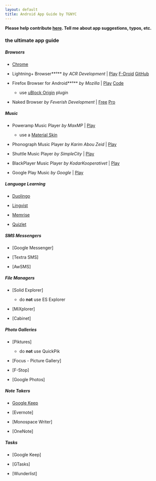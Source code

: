 ```yaml
---
layout: default
title: Android App Guide by TGNYC
---
```

**Please help contribute [here](https://github.com/TGNYC/TGNYC.github.io/issues/new). Tell me about app suggestions, typos, etc.**


### the ultimate app guide

##### Browsers
* [Chrome](/chrome) 

+ Lightning+ Browser**°**  *by ACR Development* | [Play](https://play.google.com/store/apps/details?id=acr.browser.lightning&hl=en)  [F-Droid](https://f-droid.org/repository/browse/?fdid=acr.browser.lightning)  [GitHub](https://github.com/anthonycr/Lightning-Browser)

+ Firefox Browser for Android**°** *by Mozilla* | [Play](https://play.google.com/store/apps/details?id=org.mozilla.firefox) [Code](https://developer.mozilla.org/en-US/docs/Mozilla/Developer_guide/Build_Instructions/Simple_Firefox_for_Android_build)
	* use [uBlock Origin](https://github.com/gorhill/uBlock) plugin

+ Naked Browser *by Feverish Development* | [Free](https://play.google.com/store/apps/details?id=com.fevdev.nakedbrowser) [Pro](https://play.google.com/store/apps/details?id=com.fevdev.nakedbrowser)

##### Music 
+ Poweramp Music Player *by MaxMP* | [Play](https://play.google.com/store/apps/details?id=com.maxmpz.audioplayer)
	* use a [Material Skin](https://play.google.com/store/apps/details?id=com.ikorolkov.poweramp.skins.material)

+ Phonograph Music Player *by Karim Abou Zeid* | [Play](https://play.google.com/store/apps/details?id=com.kabouzeid.gramophone&hl=en)

+ Shuttle Music Player *by SimpleCity* | [Play](https://play.google.com/store/apps/details?id=another.music.player&hl=en)

+ BlackPlayer Music Player *by KodarKooperativet* | [Play](https://play.google.com/store/apps/details?id=com.kodarkooperativet.blackplayerfree&hl=en)

+ Google Play Music *by Google* | [Play](https://play.google.com/store/apps/details?id=com.google.android.music&hl=en)

##### Language Learning

* [Duolingo](https://play.google.com/store/apps/details?id=com.duolingo) 

* [Lingvist](https://play.google.com/store/apps/details?id=io.lingvist.android)

* [Memrise](https://play.google.com/store/apps/details?id=com.memrise.android.memrisecompanion)

* [Quizlet](https://play.google.com/store/apps/details?id=com.quizlet.quizletandroid) 

##### SMS Messengers

* [Google Messenger]

* [Textra SMS]

* [AwSMS]

##### File Managers

* [Solid Explorer]
	* do **not** use ES Explorer
* [MiXplorer]

* [Cabinet]

##### Photo Galleries

* [Piktures]
	* do **not** use QuickPik
* [Focus - Picture Gallery]

* [F-Stop]

* [Google Photos]

##### Note Takers

* [Google Keep](/googlekeep)

* [Evernote]

* [Monospace Writer]

* [OneNote]

##### Tasks

* [Google Keep]

* [GTasks]

* [Wunderlist]


